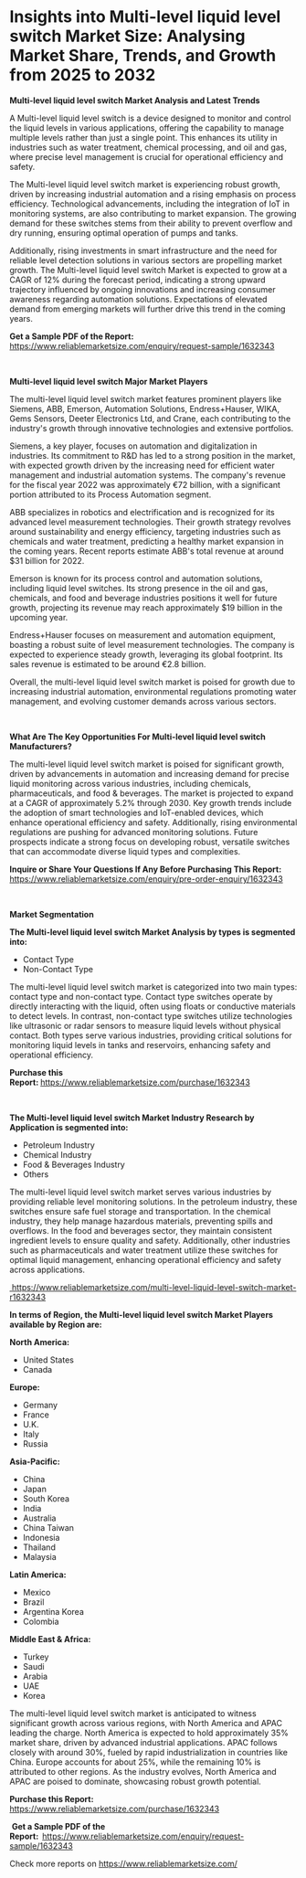 <p><h1>Insights into Multi-level liquid level switch Market Size: Analysing Market Share, Trends, and Growth from 2025 to 2032</h1></p><p><strong>Multi-level liquid level switch Market Analysis and Latest Trends</strong></p>
<p><p>A Multi-level liquid level switch is a device designed to monitor and control the liquid levels in various applications, offering the capability to manage multiple levels rather than just a single point. This enhances its utility in industries such as water treatment, chemical processing, and oil and gas, where precise level management is crucial for operational efficiency and safety. </p><p>The Multi-level liquid level switch market is experiencing robust growth, driven by increasing industrial automation and a rising emphasis on process efficiency. Technological advancements, including the integration of IoT in monitoring systems, are also contributing to market expansion. The growing demand for these switches stems from their ability to prevent overflow and dry running, ensuring optimal operation of pumps and tanks. </p><p>Additionally, rising investments in smart infrastructure and the need for reliable level detection solutions in various sectors are propelling market growth. The Multi-level liquid level switch Market is expected to grow at a CAGR of 12% during the forecast period, indicating a strong upward trajectory influenced by ongoing innovations and increasing consumer awareness regarding automation solutions. Expectations of elevated demand from emerging markets will further drive this trend in the coming years.</p></p>
<p><strong>Get a Sample PDF of the Report:&nbsp;</strong> <a href="https://www.reliablemarketsize.com/enquiry/request-sample/1632343?utm_campaign=3351&utm_medium=2&utm_source=Github&utm_content=ia&utm_term=29032025&utm_id=multi-level-liquid-level-switch">https://www.reliablemarketsize.com/enquiry/request-sample/1632343</a></p>
<p>&nbsp;</p>
<p><strong>Multi-level liquid level switch Major Market Players</strong></p>
<p><p>The multi-level liquid level switch market features prominent players like Siemens, ABB, Emerson, Automation Solutions, Endress+Hauser, WIKA, Gems Sensors, Deeter Electronics Ltd, and Crane, each contributing to the industry's growth through innovative technologies and extensive portfolios.</p><p>Siemens, a key player, focuses on automation and digitalization in industries. Its commitment to R&D has led to a strong position in the market, with expected growth driven by the increasing need for efficient water management and industrial automation systems. The company's revenue for the fiscal year 2022 was approximately €72 billion, with a significant portion attributed to its Process Automation segment.</p><p>ABB specializes in robotics and electrification and is recognized for its advanced level measurement technologies. Their growth strategy revolves around sustainability and energy efficiency, targeting industries such as chemicals and water treatment, predicting a healthy market expansion in the coming years. Recent reports estimate ABB's total revenue at around $31 billion for 2022.</p><p>Emerson is known for its process control and automation solutions, including liquid level switches. Its strong presence in the oil and gas, chemicals, and food and beverage industries positions it well for future growth, projecting its revenue may reach approximately $19 billion in the upcoming year.</p><p>Endress+Hauser focuses on measurement and automation equipment, boasting a robust suite of level measurement technologies. The company is expected to experience steady growth, leveraging its global footprint. Its sales revenue is estimated to be around €2.8 billion.</p><p>Overall, the multi-level liquid level switch market is poised for growth due to increasing industrial automation, environmental regulations promoting water management, and evolving customer demands across various sectors.</p></p>
<p>&nbsp;</p>
<p><strong>What Are The Key Opportunities For Multi-level liquid level switch Manufacturers?</strong></p>
<p><p>The multi-level liquid level switch market is poised for significant growth, driven by advancements in automation and increasing demand for precise liquid monitoring across various industries, including chemicals, pharmaceuticals, and food & beverages. The market is projected to expand at a CAGR of approximately 5.2% through 2030. Key growth trends include the adoption of smart technologies and IoT-enabled devices, which enhance operational efficiency and safety. Additionally, rising environmental regulations are pushing for advanced monitoring solutions. Future prospects indicate a strong focus on developing robust, versatile switches that can accommodate diverse liquid types and complexities.</p></p>
<p><strong>Inquire or Share Your Questions If Any Before Purchasing This Report:</strong> <a href="https://www.reliablemarketsize.com/enquiry/pre-order-enquiry/1632343?utm_campaign=3351&utm_medium=2&utm_source=Github&utm_content=ia&utm_term=29032025&utm_id=multi-level-liquid-level-switch">https://www.reliablemarketsize.com/enquiry/pre-order-enquiry/1632343</a></p>
<p>&nbsp;</p>
<p><strong>Market Segmentation</strong></p>
<p><strong>The Multi-level liquid level switch Market Analysis by types is segmented into:</strong></p>
<p><ul><li>Contact Type</li><li>Non-Contact Type</li></ul></p>
<p><p>The multi-level liquid level switch market is categorized into two main types: contact type and non-contact type. Contact type switches operate by directly interacting with the liquid, often using floats or conductive materials to detect levels. In contrast, non-contact type switches utilize technologies like ultrasonic or radar sensors to measure liquid levels without physical contact. Both types serve various industries, providing critical solutions for monitoring liquid levels in tanks and reservoirs, enhancing safety and operational efficiency.</p></p>
<p><strong>Purchase this Report:&nbsp;</strong><a href="https://www.reliablemarketsize.com/purchase/1632343?utm_campaign=3351&utm_medium=2&utm_source=Github&utm_content=ia&utm_term=29032025&utm_id=multi-level-liquid-level-switch">https://www.reliablemarketsize.com/purchase/1632343</a></p>
<p>&nbsp;</p>
<p><strong>The Multi-level liquid level switch Market Industry Research by Application is segmented into:</strong></p>
<p><ul><li>Petroleum Industry</li><li>Chemical Industry</li><li>Food & Beverages Industry</li><li>Others</li></ul></p>
<p><p>The multi-level liquid level switch market serves various industries by providing reliable level monitoring solutions. In the petroleum industry, these switches ensure safe fuel storage and transportation. In the chemical industry, they help manage hazardous materials, preventing spills and overflows. In the food and beverages sector, they maintain consistent ingredient levels to ensure quality and safety. Additionally, other industries such as pharmaceuticals and water treatment utilize these switches for optimal liquid management, enhancing operational efficiency and safety across applications.</p></p>
<p><a href="https://www.reliablemarketsize.com/multi-level-liquid-level-switch-market-r1632343?utm_campaign=3351&utm_medium=2&utm_source=Github&utm_content=ia&utm_term=29032025&utm_id=multi-level-liquid-level-switch">&nbsp;https://www.reliablemarketsize.com/multi-level-liquid-level-switch-market-r1632343</a></p>
<p><strong>In terms of Region, the Multi-level liquid level switch Market Players available by Region are:</strong></p>
<p>
    <p> <strong> North America: </strong>
        <ul>
            <li>United States</li>
            <li>Canada</li>
        </ul>
        </p> 
    <p> <strong> Europe: </strong>
        <ul>
            <li>Germany</li>
            <li>France</li>
            <li>U.K.</li>
            <li>Italy</li>
            <li>Russia</li>
        </ul>
        </p> 
    <p> <strong> Asia-Pacific: </strong>
        <ul>
            <li>China</li>
            <li>Japan</li>
            <li>South Korea</li>
            <li>India</li>
            <li>Australia</li>
            <li>China Taiwan</li>
            <li>Indonesia</li>
            <li>Thailand</li>
            <li>Malaysia</li>
        </ul>
        </p> 
    <p> <strong> Latin America: </strong>
        <ul>
            <li>Mexico</li>
            <li>Brazil</li>
            <li>Argentina Korea</li>
            <li>Colombia</li>
        </ul>
        </p> 
    <p> <strong> Middle East & Africa: </strong>
        <ul>
            <li>Turkey</li>
            <li>Saudi</li>
            <li>Arabia</li>
            <li>UAE</li>
            <li>Korea</li>
        </ul>
    </p>
    </p>
<p><p>The multi-level liquid level switch market is anticipated to witness significant growth across various regions, with North America and APAC leading the charge. North America is expected to hold approximately 35% market share, driven by advanced industrial applications. APAC follows closely with around 30%, fueled by rapid industrialization in countries like China. Europe accounts for about 25%, while the remaining 10% is attributed to other regions. As the industry evolves, North America and APAC are poised to dominate, showcasing robust growth potential.</p></p>
<p><strong>Purchase this Report: </strong><a href="https://www.reliablemarketsize.com/purchase/1632343?utm_campaign=3351&utm_medium=2&utm_source=Github&utm_content=ia&utm_term=29032025&utm_id=multi-level-liquid-level-switch">https://www.reliablemarketsize.com/purchase/1632343</a></p>
<p>&nbsp;<strong>Get a Sample PDF of the Report:&nbsp;&nbsp;</strong><a href="https://www.reliablemarketsize.com/enquiry/request-sample/1632343?utm_campaign=3351&utm_medium=2&utm_source=Github&utm_content=ia&utm_term=29032025&utm_id=multi-level-liquid-level-switch">https://www.reliablemarketsize.com/enquiry/request-sample/1632343</a></p>
<p><strong></strong></p>
<p>Check more reports on <a href="https://www.reliablemarketsize.com/?utm_campaign=3351&utm_medium=2&utm_source=Github&utm_content=ia&utm_term=29032025&utm_id=multi-level-liquid-level-switch">https://www.reliablemarketsize.com/</a></p>